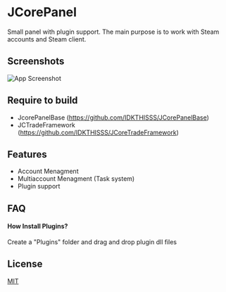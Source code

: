 
# JCorePanel

Small panel with plugin support. The main purpose is to work with Steam accounts and Steam client.


## Screenshots

![App Screenshot](https://i.ibb.co/m682Nw1/image-psd.png)


## Require to build

- JcorePanelBase (https://github.com/IDKTHISSS/JCorePanelBase)
- JCTradeFramework (https://github.com/IDKTHISSS/JCoreTradeFramework)


## Features

- Account Menagment
- Multiaccount Menagment (Task system)
- Plugin support


## FAQ

#### How Install Plugins?

Create a "Plugins" folder and drag and drop plugin dll files


## License

[MIT](https://choosealicense.com/licenses/mit/)

